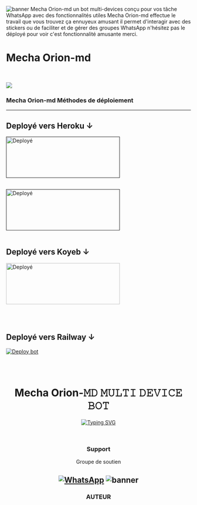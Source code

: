 ![banner](https://telegra.ph/file/0e821f318907e36ce61b4.jpg)
Mecha Orion-md  un bot multi-devices conçu pour vos tâche  WhatsApp avec des fonctionnalités utiles Mecha Orion-md effectue le travail que vous trouvez ça ennuyeux amusant il permet d'interagir avec des stickers ou de faciliter et de gérer des groupes WhatsApp n'hésitez pas le déployé pour voir c'est fonctionnalité amusante merci.
<p align="center"><h1>Mecha Orion-md </h1><br> </p>
<a href="https://www.buymeacoffee.com/mechaoriont"><img src="https://img.buymeacoffee.com/button-api/?text=Soutien au développeur &emoji=&slug=Mc-md &button_colour=FFDD00&font_colour=000000&font_family=Poppins&outline_colour=000000&coffee_colour=ffffff" /></a><br>

### Mecha Orion-md Méthodes de déploiement

-------
## Deployé vers Heroku ↓

<a href="" target="blank"><img align="center" src="https://i.imgur.com/cxaSEWe.png" alt="Deployé" height="112" width="310" /></a>
  <div>
<br>
<a href="" target="blank"><img align="center" src="https://i.imgur.com/6rs61MY.png" alt="Deployé" height="112" width="310" /></a>
  <div>
<br>

## Deployé vers Koyeb ↓

<a href="q" target="blank"><img align="center" src="https://i.imgur.com/PNoLtFq.png" alt="Deployé" height="112" width="310" /></a>
  <div>
<br>
<div>
  <br>


## Deployé vers Railway ↓
<a href="" target="blank"><img align="center" src="https://railway.app/button.svg" alt="Deploy bot" height="" width="" /></a>
  <div>
<br>
<div>
  <br>
  



<h1 align="center"> Mecha Orion-𝙼𝙳 𝙼𝚄𝙻𝚃𝙸 𝙳𝙴𝚅𝙸𝙲𝙴 𝙱𝙾𝚃
</h1>
  <div align="center">
<a href="https://git.io/typing-svg"><img src="https://readme-typing-svg.demolab.com?font=Black+Ops+One&size=50&pause=1000&color=1BAFBAFF&center=true&width=910&height=100&lines=THIS IS+mecha orion-𝙼𝙳;MULTI+DEVICE+WHATSAPP+BOT;CREATED+BY+EXCEL;PUBLIC+RELESED; ...;TEAM Mecha Orion-𝙼𝙳." alt="Typing SVG" /></a>
  </p>
  <br>
      

 ### Support

Groupe de soutien 

<a href="https://chat.whatsapp.com/FD7qMppsHXkCSzbRqfRRcc"><img alt="WhatsApp" src="https://camo.githubusercontent.com/2157131829ac512183ee8f8b6c6f803688a4cc66a2e686602844e80478401a7c/68747470733a2f2f696d672e736869656c64732e696f2f62616467652f4a6f696e2047726f75702d3235443336363f7374796c653d666f722d7468652d6261646765266c6f676f3d7768617473617070266c6f676f436f6c6f723d7768697465"/></a>
![banner](https://telegra.ph/file/c96e788f3a69a60a2bad3.jpg)
---
### AUTEUR
